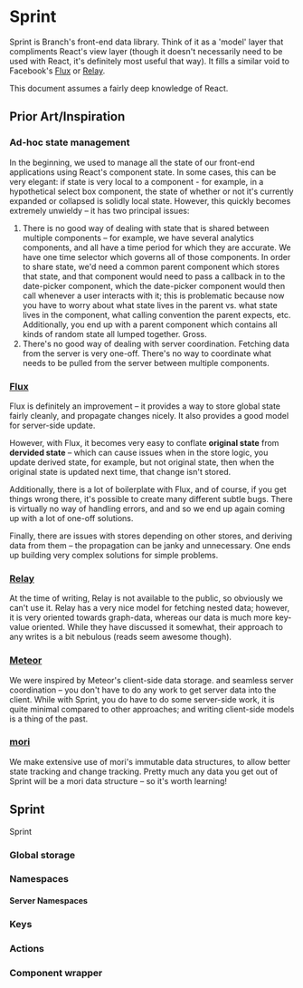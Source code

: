 # Sprint

Sprint is Branch's front-end data library. Think of it as a 'model' layer that compliments React's view layer (though it doesn't necessarily need to be used with React, it's definitely most useful that way). It fills a similar void to Facebook's [Flux](https://facebook.github.io/flux/) or [Relay](https://facebook.github.io/react/blog/2015/02/20/introducing-relay-and-graphql.html).

This document assumes a fairly deep knowledge of React.

## Prior Art/Inspiration

### Ad-hoc state management

In the beginning, we used to manage all the state of our front-end applications using React's component state. In some cases, this can be very elegant: if state is very local to a component - for example, in a hypothetical select box component, the state of whether or not it's currently expanded or collapsed is solidly local state. However, this quickly becomes extremely unwieldy – it has two principal issues:

1. There is no good way of dealing with state that is shared between multiple components – for example, we have several analytics components, and all have a time period for which they are accurate. We have one time selector which governs all of those components. In order to share state, we'd need a common parent component which stores that state, and that component would need to pass a callback in to the date-picker component, which the date-picker component would then call whenever a user interacts with it; this is problematic because now you have to worry about what state lives in the parent vs. what state lives in the component, what calling convention the parent expects, etc. Additionally, you end up with a parent component which contains all kinds of random state all lumped together. Gross.
2. There's no good way of dealing with server coordination. Fetching data from the server is very one-off. There's no way to coordinate what needs to be pulled from the server between multiple components.

### [Flux](https://facebook.github.io/flux/)

Flux is definitely an improvement – it provides a way to store global state fairly cleanly, and propagate changes nicely. It also provides a good model for server-side update.

However, with Flux, it becomes very easy to conflate **original state** from **dervided state** – which can cause issues when in the store logic, you update derived state, for example, but not original state, then when the original state is updated next time, that change isn't stored.

Additionally, there is a lot of boilerplate with Flux, and of course, if you get things wrong there, it's possible to create many different subtle bugs. There is virtually no way of handling errors, and and so we end up again coming up with a lot of one-off solutions.

Finally, there are issues with stores depending on other stores, and deriving data from them – the propagation can be janky and unnecessary. One ends up building very complex solutions for simple problems.

### [Relay](https://facebook.github.io/react/blog/2015/02/20/introducing-relay-and-graphql.html)

At the time of writing, Relay is not available to the public, so obviously we can't use it. Relay has a very nice model for fetching nested data; however, it is very oriented towards graph-data, whereas our data is much more key-value oriented. While they have discussed it somewhat, their approach to any writes is a bit nebulous (reads seem awesome though).

### [Meteor](https://meteor.com/)

We were inspired by Meteor's client-side data storage. and seamless server coordination – you don't have to do any work to get server data into the client. While with Sprint, you do have to do some server-side work, it is quite minimal compared to other approaches; and writing client-side models is a thing of the past.

### [mori](http://swannodette.github.io/mori/)

We make extensive use of mori's immutable data structures, to allow better state tracking and change tracking. Pretty much any data you get out of Sprint will be a mori data structure – so it's worth learning!

## Sprint

Sprint

### Global storage



### Namespaces



#### Server Namespaces



### Keys



### Actions



### Component wrapper


